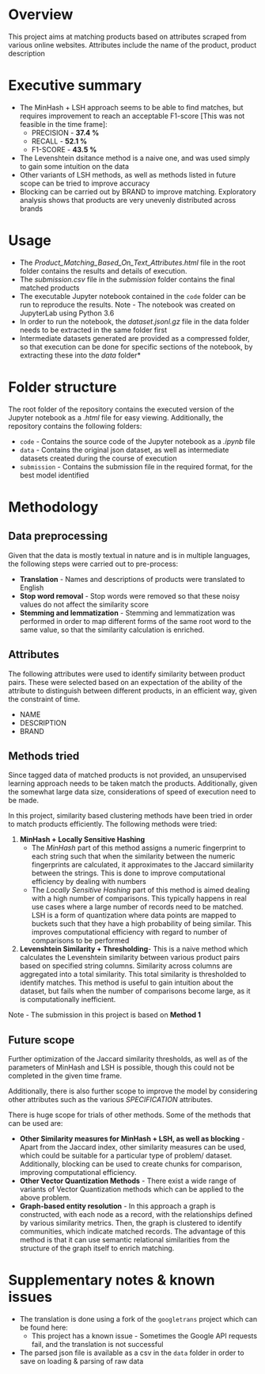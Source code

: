 # Overview

This project aims at matching products based on attributes scraped from various online websites. Attributes include the name of the product, product description

# Executive summary

* The MinHash + LSH approach seems to be able to find matches, but requires improvement to reach an acceptable F1-score [This was not feasible in the time frame]:
    * PRECISION - **37.4 %**
    * RECALL - **52.1 %**
    * F1-SCORE - **43.5 %**
* The Levenshtein dsitance method is a naive one, and was used simply to gain some intuition on the data
* Other variants of LSH methods, as well as methods listed in future scope can be tried to improve accuracy
* Blocking can be carried out by BRAND to improve matching. Exploratory analysis shows that products are very unevenly distributed across brands

# Usage
* The *Product_Matching_Based_On_Text_Attributes.html* file in the root folder contains the results and details of execution.
* The *submission.csv* file in the *submission* folder contains the final matched products
* The executable Jupyter notebook contained in the `code` folder can be run to reproduce the results. Note - The notebook was created on JupyterLab using Python 3.6
* In order to run the notebook, the *dataset.jsonl.gz* file in the data folder needs to be extracted in the same folder first
* Intermediate datasets generated are provided as a compressed folder, so that execution can be done for specific sections of the notebook, by extracting these into the *data* folder*

# Folder structure

The root folder of the repository contains the executed version of the Jupyter notebook as a *.html* file for easy viewing. Additionally, the repository contains the following folders:
* `code` - Contains the source code of the Jupyter notebook as a *.ipynb* file
* `data` - Contains the original json dataset, as well as intermediate datasets created during the course of execution
* `submission` - Contains the submission file in the required format, for the best model identified

# Methodology

## Data preprocessing 

Given that the data is mostly textual in nature and is in multiple languages, the following steps were carried out to pre-process:
* **Translation** - Names and descriptions of products were translated to English
* **Stop word removal** - Stop words were removed so that these noisy values do not affect the similarity score
* **Stemming and lemmatization** - Stemming and lemmatization was performed in order to map different forms of the same root word to the same value, so that the similarity calculation is enriched.

## Attributes

The following attributes were used to identify similarity between product pairs. These were selected based on an expectation of the ability of the attribute to distinguish between different products, in an efficient way, given the constraint of time.

* NAME
* DESCRIPTION
* BRAND

## Methods tried

Since tagged data of matched products is not provided, an unsupervised learning approach needs to be taken match the products. Additionally, given the somewhat large data size, considerations of speed of execution need to be made.

In this project, similarity based clustering methods have been tried in order to match products efficiently. The following methods were tried:

1. **MinHash + Locally Sensitive Hashing**
    * The *MinHash* part of this method assigns a numeric fingerprint to each string such that when the similarity between the numeric fingerprints are calculated, it approximates to the Jaccard simiilarity between the strings. This is done to improve computational efficiency by dealing with numbers
    * The *Locally Sensitive Hashing* part of this method is aimed dealing with a high number of comparisons. This typically happens in real use cases where a large number of records need to be matched. LSH is a form of quantization where data points are mapped to buckets such that they have a high probability of being similar. This improves computational efficiency with regard to number of comparisons to be performed
2. **Levenshtein Similarity + Thresholding**- This is a naive method which calculates the Levenshtein similarity between various product pairs based on specified string columns. Similarity across columns are aggregated into a total similarity. This total similarity is thresholded to identify matches. This method is useful to gain intuition  about the dataset, but fails when the number of comparisons become large, as it is computationally inefficient.

Note - The submission in this project is based on **Method 1**

## Future scope

Further optimization of the Jaccard similarity thresholds, as well as of the parameters of MinHash and LSH is possible, though this could not be completed in the given time frame.

Additionally, there is also further scope to improve the model by considering other attributes such as the various *SPECIFICATION* attributes.

There is huge scope for trials of other methods. Some of the methods that can be used are:

* **Other Similarity measures for MinHash + LSH, as well as blocking** - Apart from the Jaccard index, other similarity measures can be used, which could be suitable for a particular type of problem/ dataset. Additionally, blocking can be used to create chunks for comparison, improving computational efficiency.
* **Other Vector Quantization Methods** - There exist a wide range of variants of Vector Quantization methods which can be applied to the above problem.
* **Graph-based entity resolution** - In this approach a graph is constructed, with each node as a record, with the relationships defined by various similarity metrics. Then, the graph is clustered to identify communities, which indicate matched records. The advantage of this method is that it can use semantic relational similarities from the structure of the graph itself to enrich matching.

# Supplementary notes & known issues

* The translation is done using a fork of the `googletrans` project which can be found here:
    * This project has a known issue - Sometimes the Google API requests fail, and the translation is not successful
* The parsed json file is available as a csv in the `data` folder in order to save on loading & parsing of raw data


